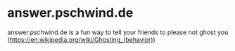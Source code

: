 # answer.pschwind.de
answer.pschwind.de is a fun way to tell your friends to please not ghost you (https://en.wikipedia.org/wiki/Ghosting_(behavior))
